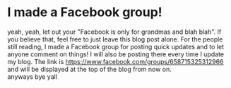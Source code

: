 # I made a Facebook group!
yeah, yeah, let out your "Facebook is only for grandmas and blah blah". If you believe that, feel free to just leave this blog post alone. For the people still reading, I made a Facebook group for posting quick updates and to let anyone comment on things! I will also be posting there every time I update my blog. The link is https://www.facebook.com/groups/658715325312966 and will be displayed at the top of the blog from now on.  
  anyways bye yall
